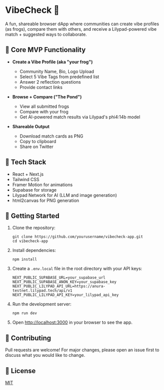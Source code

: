 # VibeCheck 🐸

A fun, shareable browser dApp where communities can create vibe profiles (as frogs), compare them with others, and receive a Lilypad-powered vibe match + suggested ways to collaborate.

## 🎯 Core MVP Functionality

- **Create a Vibe Profile (aka "your frog")**
  - Community Name, Bio, Logo Upload
  - Select 5 Vibe Tags from predefined list
  - Answer 2 reflection questions
  - Provide contact links

- **Browse + Compare ("The Pond")**
  - View all submitted frogs
  - Compare with your frog
  - Get AI-powered match results via Lilypad's phi4:14b model

- **Shareable Output**
  - Download match cards as PNG
  - Copy to clipboard
  - Share on Twitter

## 🧱 Tech Stack

- React + Next.js
- Tailwind CSS
- Framer Motion for animations
- Supabase for storage
- Lilypad Network for AI (LLM and image generation)
- html2canvas for PNG generation

## 🚀 Getting Started

1. Clone the repository:
   ```
   git clone https://github.com/yourusername/vibecheck-app.git
   cd vibecheck-app
   ```

2. Install dependencies:
   ```
   npm install
   ```

3. Create a `.env.local` file in the root directory with your API keys:
   ```
   NEXT_PUBLIC_SUPABASE_URL=your_supabase_url
   NEXT_PUBLIC_SUPABASE_ANON_KEY=your_supabase_key
   NEXT_PUBLIC_LILYPAD_API_URL=https://anura-testnet.lilypad.tech/api/v1
   NEXT_PUBLIC_LILYPAD_API_KEY=your_lilypad_api_key
   ```

4. Run the development server:
   ```
   npm run dev
   ```

5. Open [http://localhost:3000](http://localhost:3000) in your browser to see the app.

## 🌟 Contributing

Pull requests are welcome! For major changes, please open an issue first to discuss what you would like to change.

## 📄 License

[MIT](LICENSE)
